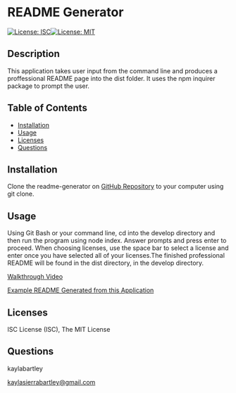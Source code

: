 # README Generator

[![License: ISC](https://img.shields.io/badge/License-ISC-blue.svg)](https://opensource.org/licenses/ISC)[![License: MIT](https://img.shields.io/badge/License-MIT-yellow.svg)](https://opensource.org/licenses/MIT)

## Description 

This application takes user input from the command line and produces a proffessional README page into the dist folder. It uses the npm inquirer package to prompt the user.


## Table of Contents 

* [Installation](#installation)
* [Usage](#usage)
* [Licenses](#licenses)
* [Questions](#questions)


## Installation

Clone the readme-generator on [GitHub Repository](https://github.com/kaylabartley/read-me-generator) to your computer using git clone. 


## Usage 

Using Git Bash or your command line, cd into the develop directory and then run the program using node index. Answer prompts and press enter to proceed. When choosing licenses, use the space bar to select a license and enter once you have selected all of your licenses.The finished professional README will be found in the dist directory, in the develop directory.

[Walkthrough Video](./Develop/assets/videos/walkthrough.mp4)

[Example README Generated from this Application](./README.md)

## Licenses

ISC License (ISC), The MIT License


## Questions

kaylabartley

kaylasierrabartley@gmail.com

